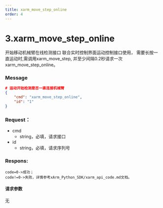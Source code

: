 ```yaml
---
title: xarm_move_step_online
order: 4
---
```

# 3.xarm\_move\_step\_online
开始移动机械臂在线检测接口 联合实时控制界面运动控制接口使用，
需要长按一直运动时,需调用xarm\_move\_step, 并至少间隔0.2秒请求一次xarm\_move\_step\_online。
### **Message**
```json
# 运动开始检测是否一直连接机械臂
{
    "cmd": "xarm_move_step_online",
    "id": "1"
}
```
### Request：  
* cmd
  * string，必填，请求接口
* id
  * string，必填，请求序列号


### Respons:  
```
code=0->成功；
code!=0->失败，详情参考xArm_Python_SDK/xarm_api_code.md文档。
```
#### 请求参数
无
